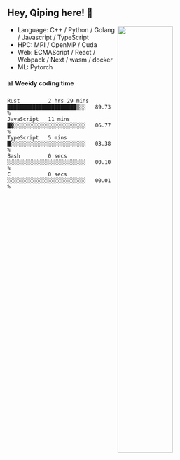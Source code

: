 

## Hey, Qiping here! :wave:

[<img align="right" width="50%" src="https://github-readme-stats.vercel.app/api?username=ppppqp&theme=dark&show_icons=true">](https://metrics.lecoq.io/ppppqp?template=classic)



-   Language: C++ / Python / Golang / Javascript / TypeScript
-   HPC: MPI / OpenMP / Cuda
-   Web: ECMAScript / React / Webpack / Next / wasm / docker
-   ML: Pytorch



#### :bar_chart: Weekly coding time

<!--START_SECTION:waka-->

```text
Rust         2 hrs 29 mins   ██████████████████████▒░░   89.73 %
JavaScript   11 mins         █▓░░░░░░░░░░░░░░░░░░░░░░░   06.77 %
TypeScript   5 mins          █░░░░░░░░░░░░░░░░░░░░░░░░   03.38 %
Bash         0 secs          ░░░░░░░░░░░░░░░░░░░░░░░░░   00.10 %
C            0 secs          ░░░░░░░░░░░░░░░░░░░░░░░░░   00.01 %
```

<!--END_SECTION:waka-->
